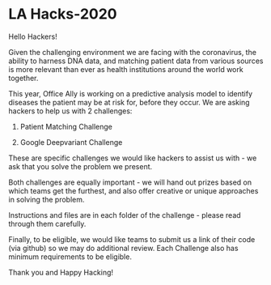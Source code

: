 # LA Hacks-2020
Hello Hackers!

Given the challenging environment we are facing with the coronavirus, the ability to harness DNA data, and matching patient data from various sources is more relevant than ever as health institutions around the world work together.

This year, Office Ally is working on a predictive analysis model to identify diseases the patient may be at risk for, before they occur.  We are asking hackers to help us with 2 challenges:

1. Patient Matching Challenge

2. Google Deepvariant Challenge

These are specific challenges we would like hackers to assist us with - we ask that you solve the problem we present.

Both challenges are equally important - we will hand out prizes based on which teams get the furthest, and also offer creative or unique approaches in solving the problem.

Instructions and files are in each folder of the challenge - please read through them carefully.

Finally, to be eligible, we would like teams to submit us a link  of their code (via github) so we may do additional review.  Each Challenge also has minimum requirements to be eligible.

Thank you and Happy Hacking!
